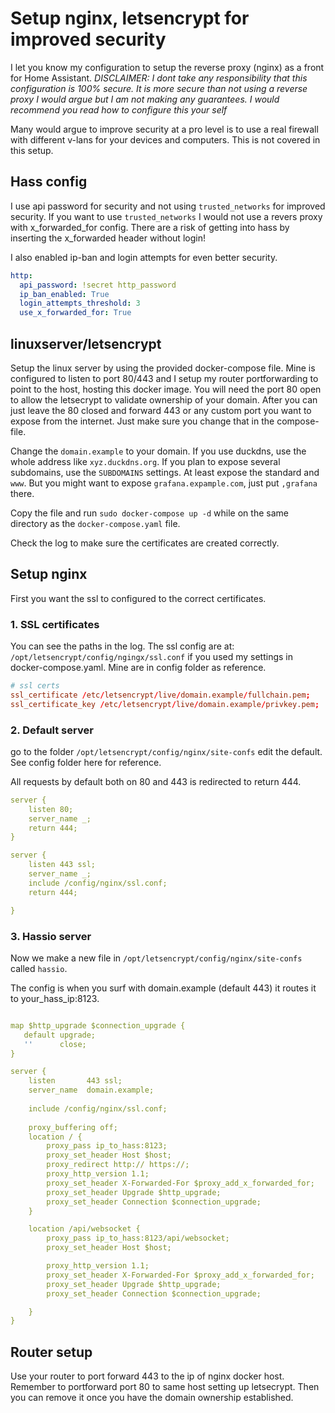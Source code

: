 # Setup nginx, letsencrypt for improved security
I let you know my configuration to setup the reverse proxy (nginx) as a front for Home Assistant. 
*DISCLAIMER: I dont take any responsibility that this configuration is 100% secure. It is more secure than not using a reverse proxy I would argue but I am not making any guarantees. I would recommend you read how to configure this your self*

Many would argue to improve security at a pro level is to use a real firewall with different v-lans for your devices and computers. This is not covered in this setup.

## Hass config
I use api password for security and not using `trusted_networks` for improved security. If you want to use `trusted_networks` I would not use a revers proxy with x_forwarded_for config. There are a risk of getting into hass by inserting the x_forwarded header without login!

I also enabled ip-ban and login attempts for even better security.

```yaml
http:
  api_password: !secret http_password
  ip_ban_enabled: True
  login_attempts_threshold: 3
  use_x_forwarded_for: True
```

## linuxserver/letsencrypt
Setup the linux server by using the provided docker-compose file. Mine is configured to listen to port 80/443 and I setup my router portforwarding to point to the host, hosting this docker image. You will need the port 80 open to allow the letsecrypt to validate ownership of your domain. After you can just leave the 80 closed and forward 443 or any custom port you want to expose from the internet. Just make sure you change that in the compose-file.

Change the `domain.example` to your domain. If you use duckdns, use the whole address like `xyz.duckdns.org`. If you plan to expose several subdomains, use the `SUBDOMAINS` settings. At least expose the standard and `www`. But you might want to expose `grafana.expample.com`, just put `,grafana` there.

Copy the file and run `sudo docker-compose up -d` while on the same directory as the `docker-compose.yaml` file.

Check the log to make sure the certificates are created correctly.

## Setup nginx
First you want the ssl to configured to the correct certificates.

### 1. SSL certificates
You can see the paths in the log. The ssl config are at:
`/opt/letsencrypt/config/ngingx/ssl.conf` if you used my settings in docker-compose.yaml. Mine are in config folder as reference.

```conf
# ssl certs
ssl_certificate /etc/letsencrypt/live/domain.example/fullchain.pem;
ssl_certificate_key /etc/letsencrypt/live/domain.example/privkey.pem;
```

### 2. Default server
go to the folder `/opt/letsencrypt/config/nginx/site-confs` edit the default. See config folder here for reference.

All requests by default both on 80 and 443 is redirected to return 444. 

```yaml
server {
	listen 80;
	server_name _;
	return 444;
}

server {
	listen 443 ssl;
	server_name _;
	include /config/nginx/ssl.conf;
	return 444;

}
```
### 3. Hassio server
Now we make a new file in `/opt/letsencrypt/config/nginx/site-confs` called `hassio`.

The config is when you surf with domain.example (default 443) it routes it to your_hass_ip:8123. 

```yaml

map $http_upgrade $connection_upgrade {
   default upgrade;
   ''      close;
}

server {
    listen       443 ssl;
    server_name  domain.example;
    
    include /config/nginx/ssl.conf;
    
    proxy_buffering off;
    location / {
        proxy_pass ip_to_hass:8123;
        proxy_set_header Host $host;
        proxy_redirect http:// https://;
        proxy_http_version 1.1;
        proxy_set_header X-Forwarded-For $proxy_add_x_forwarded_for;
        proxy_set_header Upgrade $http_upgrade;
        proxy_set_header Connection $connection_upgrade;
    }

    location /api/websocket {
        proxy_pass ip_to_hass:8123/api/websocket;
        proxy_set_header Host $host;

        proxy_http_version 1.1;
        proxy_set_header X-Forwarded-For $proxy_add_x_forwarded_for;
        proxy_set_header Upgrade $http_upgrade;
        proxy_set_header Connection $connection_upgrade;

    }
}

```

## Router setup
Use your router to port forward 443 to the ip of nginx docker host. Remember to portforward port 80 to same host setting up letsecrypt. Then you can remove it once you have the domain ownership established.